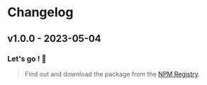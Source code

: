 # Changelog

## v1.0.0 - 2023-05-04

### Let's go ! 🚀

> Find out and download the package from the [NPM Registry](https://www.npmjs.com/package/letsgo-cli).
